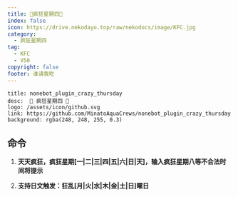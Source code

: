 ```yaml
---
title: 🍗疯狂星期四🍗
index: false
icon: https://drive.nekodayo.top/raw/nekodocs/image/KFC.jpg
category:
  - 疯狂星期四
tag:
  - KFC
  - V50
copyright: false
footer: 谁请我吃
---
```


```component VPCard
title: nonebot_plugin_crazy_thursday
desc:  🍗 疯狂星期四 🍗
logo: /assets/icon/github.svg
link: https://github.com/MinatoAquaCrews/nonebot_plugin_crazy_thursday
background: rgba(248, 248, 255, 0.3)
```

## **命令**
1. **天天疯狂，疯狂星期[一|二|三|四|五|六|日|天]，输入疯狂星期八等不合法时间将提示**

1. **支持日文触发：狂乱[月|火|水|木|金|土|日]曜日**